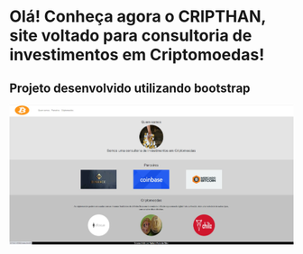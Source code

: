 # Olá! Conheça agora o CRIPTHAN, site voltado para consultoria de investimentos em Criptomoedas! 

## Projeto desenvolvido utilizando bootstrap

![ScreenShot](https://github.com/Nathanms1/ProjetoBootstrap/blob/debdf5fcc9a82a8ce9a5fc1fe5165d5ab6a2ad9e/img/Screenshot_1.jpg)
